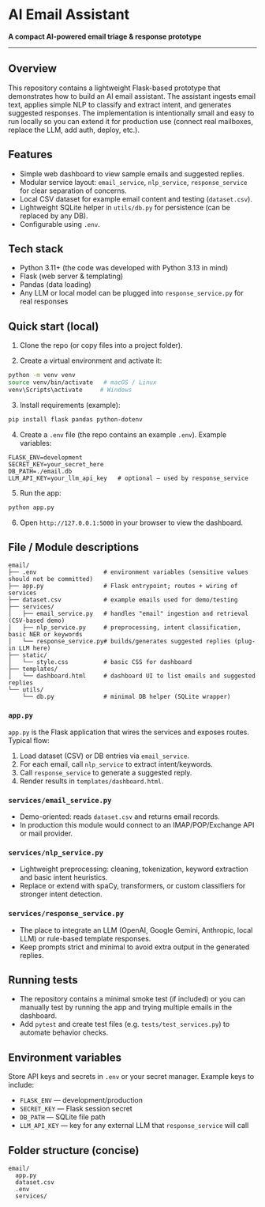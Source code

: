 # AI Email Assistant

**A compact AI-powered email triage & response prototype**

---

## Overview

This repository contains a lightweight Flask-based prototype that demonstrates how to build an AI email assistant. The assistant ingests email text, applies simple NLP to classify and extract intent, and generates suggested responses. The implementation is intentionally small and easy to run locally so you can extend it for production use (connect real mailboxes, replace the LLM, add auth, deploy, etc.).

## Features

* Simple web dashboard to view sample emails and suggested replies.
* Modular service layout: `email_service`, `nlp_service`, `response_service` for clear separation of concerns.
* Local CSV dataset for example email content and testing (`dataset.csv`).
* Lightweight SQLite helper in `utils/db.py` for persistence (can be replaced by any DB).
* Configurable using `.env`.

## Tech stack

* Python 3.11+ (the code was developed with Python 3.13 in mind)
* Flask (web server & templating)
* Pandas (data loading)
* Any LLM or local model can be plugged into `response_service.py` for real responses

## Quick start (local)

1. Clone the repo (or copy files into a project folder).

2. Create a virtual environment and activate it:

```bash
python -m venv venv
source venv/bin/activate   # macOS / Linux
venv\Scripts\activate     # Windows
```

3. Install requirements (example):

```bash
pip install flask pandas python-dotenv
```

4. Create a `.env` file (the repo contains an example `.env`). Example variables:

```
FLASK_ENV=development
SECRET_KEY=your_secret_here
DB_PATH=./email.db
LLM_API_KEY=your_llm_api_key   # optional — used by response_service
```

5. Run the app:

```bash
python app.py
```

6. Open `http://127.0.0.1:5000` in your browser to view the dashboard.

## File / Module descriptions

```
email/
├── .env                   # environment variables (sensitive values should not be committed)
├── app.py                 # Flask entrypoint; routes + wiring of services
├── dataset.csv            # example emails used for demo/testing
├── services/
│   ├── email_service.py   # handles "email" ingestion and retrieval (CSV-based demo)
│   ├── nlp_service.py     # preprocessing, intent classification, basic NER or keywords
│   └── response_service.py# builds/generates suggested replies (plug-in LLM here)
├── static/
│   └── style.css          # basic CSS for dashboard
├── templates/
│   └── dashboard.html     # dashboard UI to list emails and suggested replies
└── utils/
    └── db.py              # minimal DB helper (SQLite wrapper)
```

### `app.py`

`app.py` is the Flask application that wires the services and exposes routes. Typical flow:

1. Load dataset (CSV) or DB entries via `email_service`.
2. For each email, call `nlp_service` to extract intent/keywords.
3. Call `response_service` to generate a suggested reply.
4. Render results in `templates/dashboard.html`.

### `services/email_service.py`

* Demo-oriented: reads `dataset.csv` and returns email records.
* In production this module would connect to an IMAP/POP/Exchange API or mail provider.

### `services/nlp_service.py`

* Lightweight preprocessing: cleaning, tokenization, keyword extraction and basic intent heuristics.
* Replace or extend with spaCy, transformers, or custom classifiers for stronger intent detection.

### `services/response_service.py`

* The place to integrate an LLM (OpenAI, Google Gemini, Anthropic, local LLM) or rule-based template responses.
* Keep prompts strict and minimal to avoid extra output in the generated replies.

## Running tests

* The repository contains a minimal smoke test (if included) or you can manually test by running the app and trying multiple emails in the dashboard.
* Add `pytest` and create test files (e.g. `tests/test_services.py`) to automate behavior checks.

## Environment variables

Store API keys and secrets in `.env` or your secret manager. Example keys to include:

* `FLASK_ENV` — development/production
* `SECRET_KEY` — Flask session secret
* `DB_PATH` — SQLite file path
* `LLM_API_KEY` — key for any external LLM that `response_service` will call

## Folder structure (concise)

```
email/
  app.py
  dataset.csv
  .env
  services/
```
